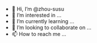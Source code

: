 - 👋 Hi, I’m @zhou-susu
- 👀 I’m interested in ...
- 🌱 I’m currently learning ...
- 💞️ I’m looking to collaborate on ...
- 📫 How to reach me ...

<!---
zhou-susu/zhou-susu is a ✨ special ✨ repository because its `README.md` (this file) appears on your GitHub profile.
You can click the Preview link to take a look at your changes.
--->
